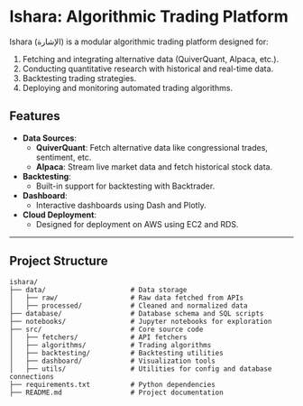 # Ishara: Algorithmic Trading Platform

Ishara (الإشارة) is a modular algorithmic trading platform designed for:
1. Fetching and integrating alternative data (QuiverQuant, Alpaca, etc.).
2. Conducting quantitative research with historical and real-time data.
3. Backtesting trading strategies.
4. Deploying and monitoring automated trading algorithms.

## **Features**
- **Data Sources**:
  - **QuiverQuant**: Fetch alternative data like congressional trades, sentiment, etc.
  - **Alpaca**: Stream live market data and fetch historical stock data.
- **Backtesting**:
  - Built-in support for backtesting with Backtrader.
- **Dashboard**:
  - Interactive dashboards using Dash and Plotly.
- **Cloud Deployment**:
  - Designed for deployment on AWS using EC2 and RDS.

---

## **Project Structure**
```plaintext
ishara/
├── data/                     # Data storage
│   ├── raw/                  # Raw data fetched from APIs
│   ├── processed/            # Cleaned and normalized data
├── database/                 # Database schema and SQL scripts
├── notebooks/                # Jupyter notebooks for exploration
├── src/                      # Core source code
│   ├── fetchers/             # API fetchers
│   ├── algorithms/           # Trading algorithms
│   ├── backtesting/          # Backtesting utilities
│   ├── dashboard/            # Visualization tools
│   ├── utils/                # Utilities for config and database connections
├── requirements.txt          # Python dependencies
├── README.md                 # Project documentation
